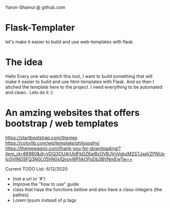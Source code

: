  Yaron-Shamul @ github.com

# Flask-Templater
let's make it easier to build and use web-templates with flask 


 # The idea
 Hello Every one who watch this tool, I want to build something that will
 make it easier to build and use html-templates with Flask. 
 And so then I attched the template here to the project.
 I need everything to be automated and clean.. Lets do it :)


 # An amzing websites that offers bootstrap / web templates
 https://startbootstrap.com/themes
 https://colorlib.com/wp/template/philosophy/
 https://themewagon.com/thank-you-for-downloading/?item_id=86980&dl=VDQ3OU4rUldFbDZ6ajBzOVBJVnVobzM2STJsaVZPNUpIcGVING5FQ3N0L05hN0xIQnoyWFhkOFpDb3BVNmEwTw==


 Current TODO List: 6/12/2020
 - (not a url or '#')
 - Improve the "how to use" guide
 - class that have the functions bellow and also have a class-integers (the pathes)
 - Lorem Ipsum instead of p tags
 
